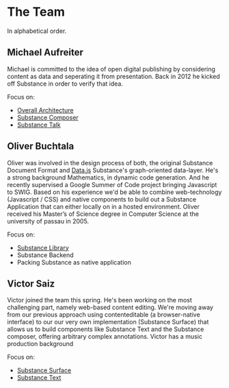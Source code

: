# The Team

In alphabetical order.

## Michael Aufreiter

Michael is committed to the idea of open digital publishing by considering content as data and seperating it from presentation. Back in 2012 he kicked off Substance in order to verify that idea.

Focus on:

- [Overall Architecture](http://interior.substance.io/features/distributed.html)
- [Substance Composer](http://substance.github.com/modules/composer.html)
- [Substance Talk](http://substance.github.com/modules/composer.html)


## Oliver Buchtala

Oliver was involved in the design process of both, the original Substance Document Format and [Data.js](http://github.com/michael/data) Substance's graph-oriented data-layer. He's a strong background Mathematics, in dynamic code generation. And he recently supervised a Google Summer of Code project bringing Javascript to SWIG. Based on his experience we'd be able to combine web-technology (Javascript / CSS) and native components to build out a Substance Application that can either locally on in a hosted environment. Oliver received his Master’s of Science degree in Computer Science at the university of passau in 2005.


Focus on:

- [Substance Library](http://substance.github.com/modules/library.html)
- Substance Backend
- Packing Substance as native application



## Victor Saiz

Victor joined the team this spring. He's been working on the most challenging part, namely web-based content editing. We're moving away from our previous approach using contenteditable (a browser-native interface) to our our very own implementation (Substance Surface) that allows us to build components like Substance Text and the Substance composer, offering arbitrary complex annotations. Victor has a music production background 


Focus on:

- [Substance Surface](http://substance.github.com/modules/surface.html)
- [Substance Text](http://substance.github.com/modules/text.html)
